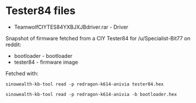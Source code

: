 # Tester84 files

* TeamwolfCIYTES84YXBJXJBdriver.rar - Driver

Snapshot of firmware fetched from a CIY Tester84 for /u/Specialist-Bit77 on reddit:

* bootloader - bootloader
* tester84 - firmware image

Fetched with:

```
sinowealth-kb-tool read -p redragon-k614-anivia tester84.hex

sinowealth-kb-tool read -p redragon-k614-anivia -b bootloader.hex
```


